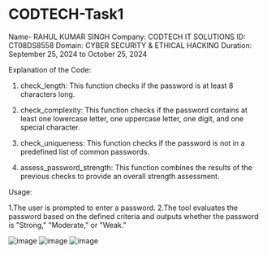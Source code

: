 # CODTECH-Task1

Name- RAHUL KUMAR SINGH
Company: CODTECH IT SOLUTIONS
ID: CT08DS8558
Domain: CYBER SECURITY & ETHICAL HACKING
Duration: September 25, 2024 to October 25, 2024


Explanation of the Code:

1. check_length: This function checks if the password is at least 8 characters long.

2. check_complexity: This function checks if the password contains at least one lowercase letter, one uppercase letter, one digit, and one special character.

3. check_uniqueness: This function checks if the password is not in a predefined list of common passwords.

4. assess_password_strength: This function combines the results of the previous checks to provide an overall strength assessment.

Usage:

1.The user is prompted to enter a password.
2.The tool evaluates the password based on the defined criteria and outputs whether the password is "Strong," "Moderate," or "Weak."

![image](https://github.com/user-attachments/assets/1f5bb3cf-407d-49ea-9728-4eccc738c4da)
![image](https://github.com/user-attachments/assets/ec82aaea-6812-4f9a-a18e-07bf61a84662)
![image](https://github.com/user-attachments/assets/363c02e1-ad18-4d60-80b5-543e9c2854e5)



